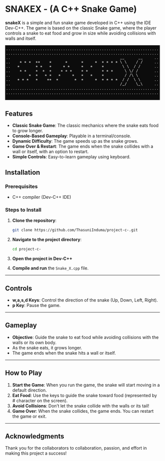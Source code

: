 # SNAKEX - (A C++ Snake Game)

**snakeX** is a simple and fun snake game developed in C++ using the IDE Dev-C++. The game is based on the classic Snake game, where the player controls a snake to eat food and grow in size while avoiding collisions with walls and itself.

![snakeX screenshot](images/ss1.png)

## Features
- **Classic Snake Game**: The classic mechanics where the snake eats food to grow longer.
- **Console-Based Gameplay**: Playable in a terminal/console.
- **Dynamic Difficulty**: The game speeds up as the snake grows.
- **Game Over & Restart**: The game ends when the snake collides with a wall or itself, with an option to restart.
- **Simple Controls**: Easy-to-learn gameplay using keyboard.

## Installation

### Prerequisites
- C++ compiler (Dev-C++ IDE)

### Steps to Install
1. **Clone the repository**:
    ```bash
    git clone https://github.com/ThasuniInduma/project-c-.git
    ```

2. **Navigate to the project directory**:
    ```bash
    cd project-c-
    ```

3. **Open the project in Dev-C++**

4. **Compile and run** the `Snake_X.cpp` file.

---

## Controls

- **w,a,s,d Keys**: Control the direction of the snake (Up, Down, Left, Right).
- **p Key**: Pause the game.

---

## Gameplay

- **Objective**: Guide the snake to eat food while avoiding collisions with the walls or its own body.
- As the snake eats, it grows longer.
- The game ends when the snake hits a wall or itself.

---

## How to Play

1. **Start the Game**: When you run the game, the snake will start moving in a default direction.
2. **Eat Food**: Use the keys to guide the snake toward food (represented by # character on the screen).
3. **Avoid Collisions**: Don’t let the snake collide with the walls or its tail!
4. **Game Over**: When the snake collides, the game ends. You can restart the game or exit.

---

## Acknowledgments

Thank you for the collaborators to collaboration, passion, and effort in making this project a success!

